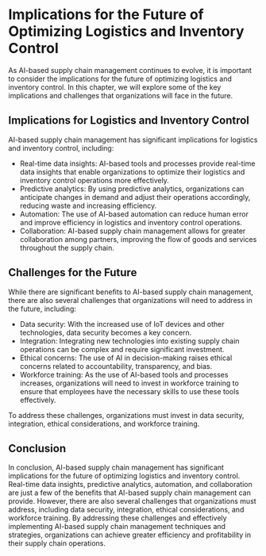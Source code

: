 Implications for the Future of Optimizing Logistics and Inventory Control
====================================================================================================================

As AI-based supply chain management continues to evolve, it is important to consider the implications for the future of optimizing logistics and inventory control. In this chapter, we will explore some of the key implications and challenges that organizations will face in the future.

Implications for Logistics and Inventory Control
------------------------------------------------

AI-based supply chain management has significant implications for logistics and inventory control, including:

* Real-time data insights: AI-based tools and processes provide real-time data insights that enable organizations to optimize their logistics and inventory control operations more effectively.
* Predictive analytics: By using predictive analytics, organizations can anticipate changes in demand and adjust their operations accordingly, reducing waste and increasing efficiency.
* Automation: The use of AI-based automation can reduce human error and improve efficiency in logistics and inventory control operations.
* Collaboration: AI-based supply chain management allows for greater collaboration among partners, improving the flow of goods and services throughout the supply chain.

Challenges for the Future
-------------------------

While there are significant benefits to AI-based supply chain management, there are also several challenges that organizations will need to address in the future, including:

* Data security: With the increased use of IoT devices and other technologies, data security becomes a key concern.
* Integration: Integrating new technologies into existing supply chain operations can be complex and require significant investment.
* Ethical concerns: The use of AI in decision-making raises ethical concerns related to accountability, transparency, and bias.
* Workforce training: As the use of AI-based tools and processes increases, organizations will need to invest in workforce training to ensure that employees have the necessary skills to use these tools effectively.

To address these challenges, organizations must invest in data security, integration, ethical considerations, and workforce training.

Conclusion
----------

In conclusion, AI-based supply chain management has significant implications for the future of optimizing logistics and inventory control. Real-time data insights, predictive analytics, automation, and collaboration are just a few of the benefits that AI-based supply chain management can provide. However, there are also several challenges that organizations must address, including data security, integration, ethical considerations, and workforce training. By addressing these challenges and effectively implementing AI-based supply chain management techniques and strategies, organizations can achieve greater efficiency and profitability in their supply chain operations.
